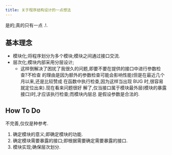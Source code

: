 ```yaml
---
title: 关于程序结构设计的一点想法
---
```


是的;真的只有一点 .!.

## 基本理念

*   模块化;将程序划分为多个模块;模块之间通过接口交流.
*   层次化;模块内部采用分层设计;
    -   这样倒解决了困扰了我很久的问题,即要不要在提供的接口中进行参数检查?不检查
        的理由是因为额外的参数检查可能会影响性能(但是在最近几个月以来,还是比较赞成
        在函数中执行检查,因为这样当出现 BUG 时,很容易就定位出来).现在看来问题很好
        解了,仅当接口属于模块最外层(模块的暴露接口)时,才应该执行检查;而模块内层总
        是假设参数是合法的.

## How To Do

不完善,仅仅是种参考.

1.  确定模块的意义;即确定模块的功能.
2.  确定模块需要暴露的接口;即根据需要确定需要暴露的接口.
3.  模块实现;确保层次划分.

